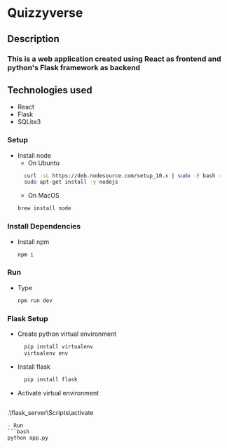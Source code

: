 # Quizzyverse

## Description
### This is a web application created using React as frontend and python's Flask framework as backend  

## Technologies used
- React
- Flask
- SQLite3

### Setup
- Install node
  - On Ubuntu
  ```bash
    curl -sL https://deb.nodesource.com/setup_10.x | sudo -E bash -
    sudo apt-get install -y nodejs 
    ```
    - On MacOS
    ```bash 
    brew install node
    ```
### Install Dependencies
- Install npm
    ```bash
    npm i
    ```
### Run
- Type
    ```bash
    npm run dev
    ```
### Flask Setup
- Create python virtual environment
  ```bash 
    pip install virtualenv
    virtualenv env
    ```
- Install flask
  ```bash
    pip install flask
    ```
- Activate virtual environment 
  ```bash
 .\flask_server\Scripts\activate  
  ```
- Run
  ```bash
  python app.py  
  ```

  
    

